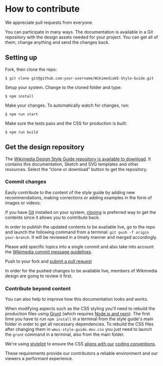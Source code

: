 # How to contribute

We appreciate pull requests from everyone.

You can participate in many ways. The documentation is available in a Git repository with the design assets needed for your project. You can get all of them, change anything and send the changes back.

## Setting up

Fork, then clone the repo:

```console
$ git clone git@github.com:your-username/WikimediaUI-Style-Guide.git
```

Setup your system. Change to the cloned folder and type:

```console
$ npm install
```

Make your changes. To automatically watch for changes, run:
```console
$ npm run start
```

Make sure the tests pass and the CSS for production is built:

```console
$ npm run build
```

## Get the design repository
The [Wikimedia Design Style Guide repository is available to download](https://github.com/wikimedia/WikimediaUI-Style-Guide/). It contains this documentation, Sketch and SVG templates and other resources. Select the “clone or download” button to get the repository.

### Commit changes
Easily contribute to the content of the style guide by adding new recommendations, making corrections or adding examples in the form of images or videos:

If you have [Git](https://en.wikipedia.org/wiki/Git) installed on your system, [cloning](https://help.github.com/articles/cloning-a-repository/) is preferred way to get the contents since it allows you to contribute back.

In order to publish the updated contents to be available live, go to the repo and launch the following command from a terminal: `git push -f origin your-branch`. It will be reviewed in a timely manner and merged accordingly.

Please add specific topics into a single commit and also take into account the [Wikimedia commit message guidelines](https://www.mediawiki.org/wiki/Gerrit/Commit_message_guidelines).

Push to your fork and [submit a pull request](https://github.com/wikimedia/WikimediaUI-Style-Guide/compare)

In order for the pushed changes to be available live, members of Wikimedia design are going to review it first.

### Contribute beyond content
You can also help to improve how this documentation looks and works.

When modifying aspects such as the CSS styling you'll need to rebuild the production files using [Grunt](https://gruntjs.com/) (which requires [Node.js and npm](https://docs.npmjs.com/getting-started/installing-node)). The first time you have to run `npm install` in a terminal from the style guide's main folder in order to get all necessary dependencies. To rebuild the CSS files after changing them in `wmui-style-guide.dev.css` you just need to launch the `grunt` command in a terminal, also from the main folder.

We're using [stylelint](https://stylelint.io/) to ensure the CSS [aligns with our](https://github.com/wikimedia/stylelint-config-wikimedia/) [coding conventions](https://www.mediawiki.org/wiki/Manual:Coding_conventions/CSS).

These requirements provide our contributors a reliable environment and our viewers a performant experience.
